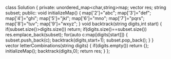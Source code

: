 class Solution {
private:
unordered_map<char,string>map;
vector<string> res;
string subset;
public:
void initializeMap()
{
map['2']="abc";
map['3']="def";
map['4']="ghi";
map['5']="jkl";
map['6']="mno";
map['7']="pqrs";
map['8']="tuv";
map['9']="wxyz";
}
void backtrack(string digits,int start)
{
if(subset.size()>digits.size())
return;
if(digits.size()==subset.size())
res.emplace_back(subset);
for(auto c:map[digits[start]])
{
subset.push_back(c);
backtrack(digits,start+1);
subset.pop_back();
}
}
vector<string> letterCombinations(string digits) {
if(digits.empty())
return {};
initializeMap();
backtrack(digits,0);
return res;
}
};
